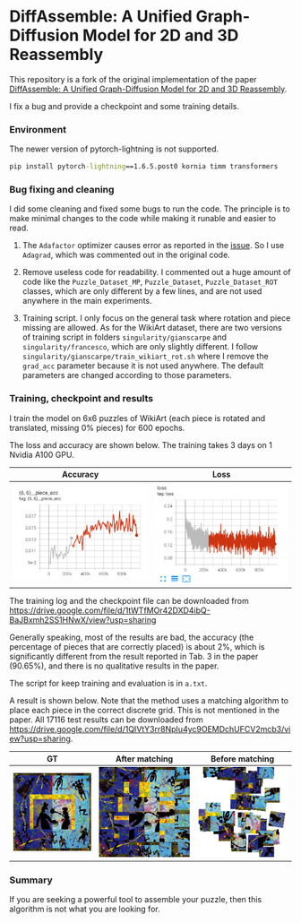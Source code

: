# DiffAssemble: A Unified Graph-Diffusion Model for 2D and 3D Reassembly

This repository is a fork of the original implementation of the paper [DiffAssemble: A Unified Graph-Diffusion Model for 2D and 3D Reassembly](https://github.com/IIT-PAVIS/DiffAssemble). 

I fix a bug and provide a checkpoint and some training details.



### Environment

The newer version of pytorch-lightning is not supported.
```cmd
pip install pytorch-lightning==1.6.5.post0 kornia timm transformers
```


### Bug fixing and cleaning

I did some cleaning and fixed some bugs to run the code. The principle is to make minimal changes to the code while making it runable and easier to read.

1. The `Adafactor` optimizer causes error as reported in the [issue](https://github.com/IIT-PAVIS/DiffAssemble/issues/1). So I use `Adagrad`, which was commented out in the original code. 

3. Remove useless code for readability. I commented out a huge amount of code like the `Puzzle_Dataset_MP`, `Puzzle_Dataset`, `Puzzle_Dataset_ROT` classes, which are only different by a few lines, and are not used anywhere in the main experiments.
4. Training script. I only focus on the general task where rotation and piece missing are allowed. As for the WikiArt dataset, there are two versions of training script in folders `singularity/gianscarpe` and `singularity/francesco`, which are only slightly different. I follow `singularity/gianscarpe/train_wikiart_rot.sh` where I remove the `grad_acc` parameter because it is not used anywhere. The default parameters are changed according to those parameters.

### Training, checkpoint and results
I train the model on 6x6 puzzles of WikiArt (each piece is rotated and translated, missing 0% pieces) for 600 epochs. 

The loss and accuracy are shown below. The training takes 3 days on 1 Nvidia A100 GPU.



| Accuracy | Loss |
| --- | --- |
|<img src="result\acc.png" width="256"/> | <img src="result\loss.png" width="256"/> |


The training log and the checkpoint file can be downloaded from https://drive.google.com/file/d/1tWTfMOr42DXD4ibQ-BaJBxmh2SS1HNwX/view?usp=sharing


Generally speaking, most of the results are bad, the accuracy (the percentage of pieces that are correctly placed) is about 2%, which is significantly different from the result reported in Tab. 3 in the paper (90.65%), and there is no qualitative results in the paper.

The script for keep training and evaluation is in `a.txt`.




A result is shown below. Note that the method uses a matching algorithm to place each piece in the correct discrete grid. This is not mentioned in the paper. All 17116 test results can be downloaded from https://drive.google.com/file/d/1QIVtY3rr8NpIu4yc9OEMDchUFCV2mcb3/view?usp=sharing. 


| GT | After matching | Before matching|
| --- | --- | --- | 
| <img src="result\600-0_gt.png" width="256"/> | <img src="result\600-0_calibrate.png" width="256"/> |<img src="result\600-0_raw.png" width="256"/> | 



### Summary

If you are seeking a powerful tool to assemble your puzzle, then this algorithm is not what you are looking for.
